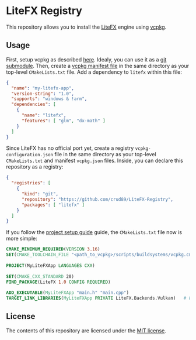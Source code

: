 # LiteFX Registry

This repository allows you to install the [LiteFX](https://litefx.crudolph.io/) engine using [vcpkg](https://www.vcpkg.io).

## Usage

First, setup vcpkg as described [here](https://github.com/microsoft/vcpkg#using-vcpkg-with-cmake). Idealy, you can use it as a [git submodule](https://git-scm.com/book/en/v2/Git-Tools-Submodules). Then, create a [vcpkg manifest file](https://vcpkg.readthedocs.io/en/latest/specifications/manifests/) in the same directory as your top-level `CMakeLists.txt` file. Add a dependency to `litefx` within this file:

```json
{
  "name": "my-litefx-app",
  "version-string": "1.0",
  "supports": "windows & !arm",
  "dependencies": [
    {
      "name": "litefx",
      "features": [ "glm", "dx-math" ]
    }
  ]
}
```

Since LiteFX has no official port yet, create a registry `vcpkg-configuration.json` file in the same directory as your top-level `CMakeLists.txt` and manifest `vcpkg.json` files. Inside, you can declare this repository as a registry:

```json
{
  "registries": [
    {
      "kind": "git",
      "repository": "https://github.com/crud89/LiteFX-Registry",
      "packages": [ "litefx" ]
    }
  ]
}
```

If you follow the [project setup guide](https://litefx.crudolph.io/docs/md_docs_tutorials_project_setup.html#autotoc_md3) guide, the `CMakeLists.txt` file now is more simple:

```cmake
CMAKE_MINIMUM_REQUIRED(VERSION 3.16)
SET(CMAKE_TOOLCHAIN_FILE "<path_to_vcpkg>/scripts/buildsystems/vcpkg.cmake")
 
PROJECT(MyLiteFXApp LANGUAGES CXX)
 
SET(CMAKE_CXX_STANDARD 20)
FIND_PACKAGE(LiteFX 1.0 CONFIG REQUIRED)
 
ADD_EXECUTABLE(MyLiteFXApp "main.h" "main.cpp")
TARGET_LINK_LIBRARIES(MyLiteFXApp PRIVATE LiteFX.Backends.Vulkan)   # For the DirectX 12 target use: LiteFX.Backends.DirectX12. You can also add both targets here.
```

## License

The contents of this repository are licensed under the [MIT license](./LICENSE).
